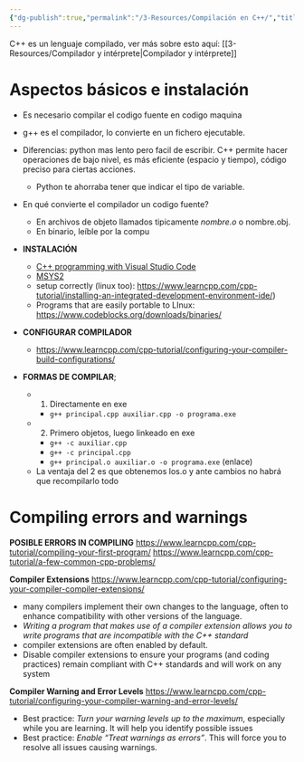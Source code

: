 ```yaml
---
{"dg-publish":true,"permalink":"/3-Resources/Compilación en C++/","title":"Compilación en C++","noteIcon":""}
---
```



C++ es un lenguaje compilado, ver más sobre esto aquí: [[3-Resources/Compilador y intérprete\|Compilador y intérprete]]

# Aspectos básicos e instalación

- Es necesario compilar el codigo fuente en codigo maquina
- g++ es el compilador, lo convierte en un fichero ejecutable.
- Diferencias: python mas lento pero facil de escribir. C++ permite hacer operaciones de bajo nivel, es más eficiente (espacio y tiempo), código preciso para ciertas acciones.
	- Python te ahorraba tener que indicar el tipo de variable.
- En qué convierte el compilador un codigo fuente?
	- En archivos de objeto llamados tipicamente *nombre.o* o nombre.obj.
	- En binario, leíble por la compu

- **INSTALACIÓN**
	- [C++ programming with Visual Studio Code](https://code.visualstudio.com/docs/languages/cpp#_example-install-mingwx64)
	- [MSYS2](https://www.msys2.org/)
	- setup correctly (linux too): https://www.learncpp.com/cpp-tutorial/installing-an-integrated-development-environment-ide/)
	- Programs that are easily portable to LInux: https://www.codeblocks.org/downloads/binaries/

- **CONFIGURAR COMPILADOR**
	- https://www.learncpp.com/cpp-tutorial/configuring-your-compiler-build-configurations/

- **FORMAS DE COMPILAR**;
	- 1)  Directamente en exe
		- ``g++ principal.cpp auxiliar.cpp -o programa.exe``
	- 2)  Primero objetos, luego linkeado en exe
		- ``g++ -c auxiliar.cpp``
		- ``g++ -c principal.cpp``
		- `g++ principal.o auxiliar.o -o programa.exe` (enlace)
	- La ventaja del 2 es que obtenemos los.o y ante cambios no habrá que recompilarlo todo

# Compiling errors and warnings

**POSIBLE ERRORS IN COMPILING**
https://www.learncpp.com/cpp-tutorial/compiling-your-first-program/
https://www.learncpp.com/cpp-tutorial/a-few-common-cpp-problems/

**Compiler Extensions**
https://www.learncpp.com/cpp-tutorial/configuring-your-compiler-compiler-extensions/
- many compilers implement their own changes to the language, often to enhance compatibility with other versions of the language.
- *Writing a program that makes use of a compiler extension allows you to write programs that are incompatible with the C++ standard*
- compiler extensions are often enabled by default.
- Disable compiler extensions to ensure your programs (and coding practices) remain compliant with C++ standards and will work on any system

**Compiler Warning and Error Levels**
https://www.learncpp.com/cpp-tutorial/configuring-your-compiler-warning-and-error-levels/
- Best practice: *Turn your warning levels up to the maximum*, especially while you are learning. It will help you identify possible issues
- Best practice: *Enable “Treat warnings as errors”*. This will force you to resolve all issues causing warnings.
